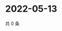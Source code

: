 # 2022-05-13

共 0 条

<!-- BEGIN WEIBO -->
<!-- 最后更新时间 Fri May 13 2022 00:26:43 GMT+0800 (China Standard Time) -->

<!-- END WEIBO -->
